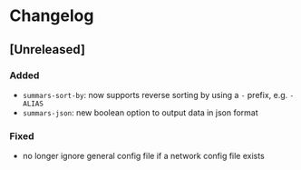 # Changelog

## [Unreleased]

### Added

- `summars-sort-by`: now supports reverse sorting by using a `-` prefix, e.g. `-ALIAS`
- `summars-json`: new boolean option to output data in json format

### Fixed

- no longer ignore general config file if a network config file exists